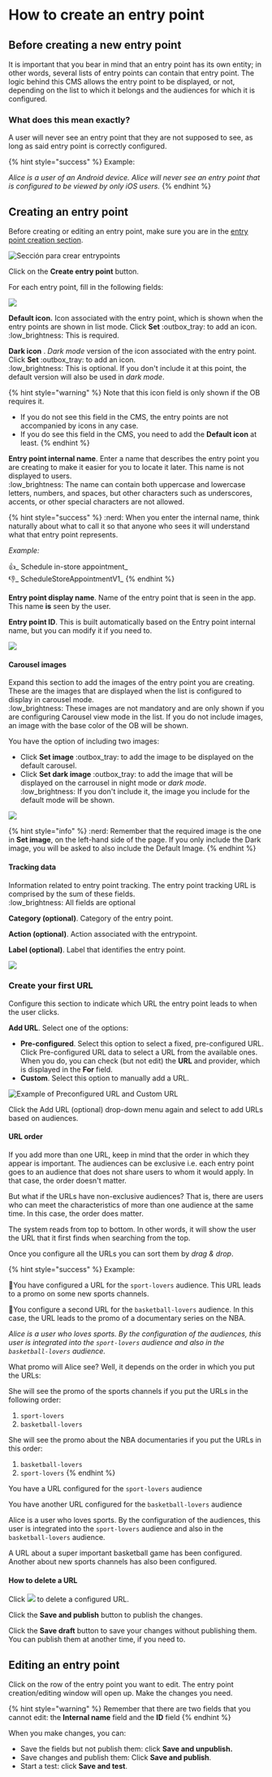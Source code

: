 # How to create an entry point

## Before creating a new entry point

It is important that you bear in mind that an entry point has its own entity; in other words, several lists of entry points can contain that entry point. The logic behind this CMS allows the entry point to be displayed, or not, depending on the list to which it belongs and the audiences for which it is configured.

### What does this mean exactly?

A user will never see an entry point that they are not supposed to see, as long as said entry point is correctly configured.

{% hint style="success" %}
Example:

_Alice is a user of an Android device. Alice will never see an entry point that is configured to be viewed by only iOS users._
{% endhint %}

## Creating an entry point

Before creating or editing an entry point, make sure you are in the [entry point creation section](./#estoy-en-la-seccion-para-crear-o-editar-un-entrypoint).

![Sección para crear entrypoints](.gitbook/assets/seccion\_entrypoints.png)

Click on the **Create entry point** button.

For each entry point, fill in the following fields:

![](.gitbook/assets/entrypoint\_creacion.png)

**Default icon.** Icon associated with the entry point, which is shown when the entry points are shown in list mode. Click **Set** :outbox\_tray: to add an icon.\
:low\_brightness: This is required.

**Dark icon** . _Dark mode_ version of the icon associated with the entry point. Click **Set** :outbox\_tray: to add an icon.\
:low\_brightness: This is optional. If you don't include it at this point, the default version will also be used in _dark mode_.

{% hint style="warning" %}
Note that this icon field is only shown if the OB requires it.

* If you do not see this field in the CMS, the entry points are not accompanied by icons in any case.
* If you do see this field in the CMS, you need to add the **Default icon** at least.
{% endhint %}

**Entry point internal name**. Enter a name that describes the entry point you are creating to make it easier for you to locate it later. This name is not displayed to users.\
:low\_brightness: The name can contain both uppercase and lowercase letters, numbers, and spaces, but other characters such as underscores, accents, or other special characters are not allowed.

{% hint style="success" %}
:nerd: When you enter the internal name, think naturally about what to call it so that anyone who sees it will understand what that entry point represents.

_Example:_

:thumbsup:_ Schedule in-store appointment_\
:thumbsdown:_ ScheduleStoreAppointmentV1_
{% endhint %}

**Entry point display name**. Name of the entry point that is seen in the app. This name **is** seen by the user.

**Entry point ID**. This is built automatically based on the Entry point internal name, but you can modify it if you need to.

![](.gitbook/assets/crear\_entrypoint\_ID\_automatico.gif)

#### **Carousel images**

Expand this section to add the images of the entry point you are creating. These are the images that are displayed when the list is configured to display in carousel mode.\
:low\_brightness: These images are not mandatory and are only shown if you are configuring Carousel view mode in the list. If you do not include images, an image with the base color of the OB will be shown.

You have the option of including two images:

* Click **Set image** :outbox\_tray: to add the image to be displayed on the default carousel.
* Click **Set dark image** :outbox\_tray: to add the image that will be displayed on the carrousel in night mode or _dark mode_.\
  :low\_brightness: If you don't include it, the image you include for the default mode will be shown.

![](.gitbook/assets/carousel\_images.png)

{% hint style="info" %}
:nerd: Remember that the required image is the one in **Set image**, on the left-hand side of the page. If you only include the Dark image, you will be asked to also include the Default Image.
{% endhint %}

#### **Tracking data**

Information related to entry point tracking. The entry point tracking URL is comprised by the sum of these fields.\
:low\_brightness: All fields are optional

**Category (optional)**. Category of the entry point.

**Action (optional)**. Action associated with the entrypoint.

**Label (optional)**. Label that identifies the entry point.

![](.gitbook/assets/tracking\_data.png)

### Create your first URL

Configure this section to indicate which URL the entry point leads to when the user clicks.

**Add URL**. Select one of the options:

* **Pre-configured**. Select this option to select a fixed, pre-configured URL. Click Pre-configured URL data to select a URL from the available ones. When you do, you can check (but not edit) the **URL** and provider, which is displayed in the **For** field.
* **Custom**. Select this option to manually add a URL.

![Example of Preconfigured URL and Custom URL](.gitbook/assets/AddURL\_Entrypoints.png)

Click the Add URL (optional) drop-down menu again and select to add URLs based on audiences.

#### URL order

If you add more than one URL, keep in mind that the order in which they appear is important. The audiences can be exclusive i.e. each entry point goes to an audience that does not share users to whom it would apply. In that case, the order doesn't matter.

But what if the URLs have non-exclusive audiences? That is, there are users who can meet the characteristics of more than one audience at the same time. In this case, the order does matter.

The system reads from top to bottom. In other words, it will show the user the URL that it first finds when searching from the top.

Once you configure all the URLs you can sort them by _drag & drop_.

{% hint style="success" %}
Example:

🥇You have configured a URL for the `sport-lovers` audience. This URL leads to a promo on some new sports channels.

🏀You configure a second URL for the `basketball-lovers` audience. In this case, the URL leads to the promo of a documentary series on the NBA.

_Alice is a user who loves sports. By the configuration of the audiences, this user is integrated into the `sport-lovers` audience and also in the `basketball-lovers` audience._

What promo will Alice see? Well, it depends on the order in which you put the URLs:

She will see the promo of the sports channels if you put the URLs in the following order:

1. `sport-lovers`
2. `basketball-lovers`

She will see the promo about the NBA documentaries if you put the URLs in this order:

1. `basketball-lovers`
2. `sport-lovers`
{% endhint %}

You have a URL configured for the `sport-lovers` audience

You have another URL configured for the `basketball-lovers` audience

Alice is a user who loves sports. By the configuration of the audiences, this user is integrated into the `sport-lovers` audience and also in the `basketball-lovers` audience.

A URL about a super important basketball game has been configured. Another about new sports channels has also been configured.

#### How to delete a URL

Click ![](.gitbook/assets/icono\_borrar.png) to delete a configured URL.

Click the **Save and publish** button to publish the changes.

Click the **Save draft** button to save your changes without publishing them. You can publish them at another time, if you need to.

## Editing an entry point

Click on the row of the entry point you want to edit. The entry point creation/editing window will open up. Make the changes you need.

{% hint style="warning" %}
Remember that there are two fields that you cannot edit: the **Internal name** field and the **ID** field
{% endhint %}

When you make changes, you can:

* Save the fields but not publish them: click **Save and unpublish.**
* Save changes and publish them: Click **Save and publish**.
* Start a test: click **Save and test**.

